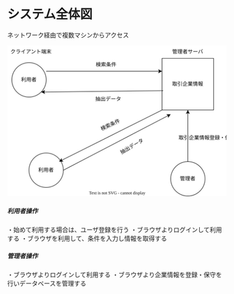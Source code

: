 # システム全体図
ネットワーク経由で複数マシンからアクセス

![io](システム全体図.drawio.svg)

##### 利用者操作
・始めて利用する場合は、ユーザ登録を行う
・ブラウザよりログインして利用する
・ブラウザを利用して、条件を入力し情報を取得する

##### 管理者操作
・ブラウザよりログインして利用する
・ブラウザより企業情報を登録・保守を行いデータベースを管理する